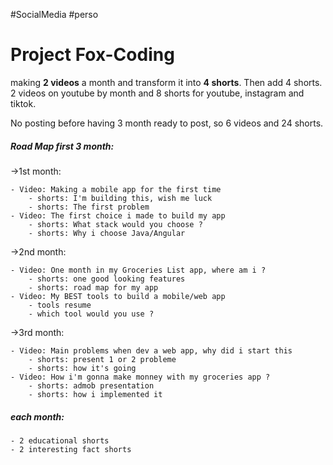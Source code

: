 #SocialMedia
#perso

# Project Fox-Coding

making **2 videos** a month and transform it into **4 shorts**. Then add 4 shorts.
2 videos on youtube by month and 8 shorts for youtube, instagram and tiktok.

No posting before having 3 month ready to post, so 6 videos and 24 shorts.

##### Road Map first 3 month:
->1st month:

	- Video: Making a mobile app for the first time
		- shorts: I'm building this, wish me luck
		- shorts: The first problem
	- Video: The first choice i made to build my app
		- shorts: What stack would you choose ?
		- shorts: Why i choose Java/Angular

->2nd month:

	- Video: One month in my Groceries List app, where am i ?
		- shorts: one good looking features
		- shorts: road map for my app
	- Video: My BEST tools to build a mobile/web app
		- tools resume
		- which tool would you use ?

->3rd month:

	- Video: Main problems when dev a web app, why did i start this
		- shorts: present 1 or 2 probleme
		- shorts: how it's going
	- Video: How i'm gonna make monney with my groceries app ?
		- shorts: admob presentation
		- shorts: how i implemented it

##### each month:

	- 2 educational shorts
	- 2 interesting fact shorts